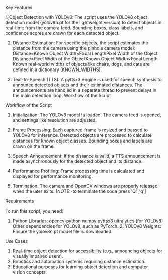 Key Features

   !. Object Detection with YOLOv8:
        The script uses the YOLOv8 object detection model (yolov8n.pt for the lightweight version) to detect objects in real-time from the camera feed.
        Bounding boxes, class labels, and confidence scores are drawn for each detected object.

   2. Distance Estimation:
        For specific objects, the script estimates the distance from the camera using the pinhole camera model:
        Distance=Known Object Width×Focal LengthPixel Width of the Object
        Distance=Pixel Width of the ObjectKnown Object Width×Focal Length​
        Known real-world widths of objects like chairs, dogs, and cats are defined in a dictionary (KNOWN_WIDTHS).

   3. Text-to-Speech (TTS):
        A pyttsx3 engine is used for speech synthesis to announce detected objects and their estimated distances.
        The announcements are handled in a separate thread to prevent delays in the main detection loop.
      Workflow of the Script

  Workflow of the Script

   1. Initialization:
        The YOLOv8 model is loaded.
        The camera feed is opened, and settings like resolution are adjusted.

   2. Frame Processing:
        Each captured frame is resized and passed to YOLOv8 for inference.
        Detected objects are processed to calculate distances for known object classes.
        Bounding boxes and labels are drawn on the frame.

   3.  Speech Announcement:
        If the distance is valid, a TTS announcement is made asynchronously for the detected object and its distance.

   4. Performance Profiling:
        Frame processing time is calculated and displayed for performance monitoring.

   5. Termination:
        The camera and OpenCV windows are properly released when the user exits.
      [NOTE:-to terminate the code press 'Q' ,'q']

Requirements

To run this script, you need:

   1. Python Libraries:
        opencv-python
        numpy
        pyttsx3
        ultralytics (for YOLOv8)
        Other dependencies for YOLOv8, such as PyTorch.
    2. YOLOv8 Weights:
        Ensure the yolov8n.pt model file is downloaded.

 Use Cases
 
   1. Real-time object detection for accessibility (e.g., announcing objects for visually impaired users).
   2. Robotics and automation systems requiring distance estimation.
   3. Educational purposes for learning object detection and computer vision concepts.
